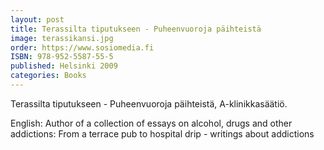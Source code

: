 ```yaml
---
layout: post
title: Terassilta tiputukseen - Puheenvuoroja päihteistä
image: terassikansi.jpg
order: https://www.sosiomedia.fi
ISBN: 978-952-5587-55-5
published: Helsinki 2009
categories: Books
---
```


Terassilta tiputukseen - Puheenvuoroja päihteistä, A-klinikkasäätiö.

English:
Author of a collection of essays on alcohol, drugs and other addictions:
From a terrace pub to hospital drip - writings about addictions
